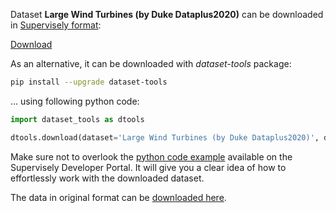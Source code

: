 Dataset **Large Wind Turbines (by Duke Dataplus2020)** can be downloaded in [Supervisely format](https://developer.supervisely.com/api-references/supervisely-annotation-json-format):

 [Download](https://assets.supervisely.com/supervisely-supervisely-assets-public/teams_storage/b/x/ru/3IcgPF4bIDpwfRa2E7pJAeaATyGSfc7Wl4ysCpQXUYA1HgXRC8AhCNFgPzocj5fcvdjDIKlizfwGgBgVD53eMHMY8N0k0UpqoQt8X4b34KHxIhJRRChtQM8QkMFx.tar)

As an alternative, it can be downloaded with *dataset-tools* package:
``` bash
pip install --upgrade dataset-tools
```

... using following python code:
``` python
import dataset_tools as dtools

dtools.download(dataset='Large Wind Turbines (by Duke Dataplus2020)', dst_dir='~/dataset-ninja/')
```
Make sure not to overlook the [python code example](https://developer.supervisely.com/getting-started/python-sdk-tutorials/iterate-over-a-local-project) available on the Supervisely Developer Portal. It will give you a clear idea of how to effortlessly work with the downloaded dataset.

The data in original format can be [downloaded here](https://figshare.com/ndownloader/files/24118220).